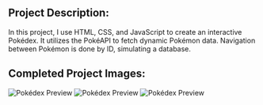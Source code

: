 ## Project Description:
In this project, I use HTML, CSS, and JavaScript to create an interactive Pokédex. It utilizes the PokéAPI to fetch dynamic Pokémon data. Navigation between Pokémon is done by ID, simulating a database.

## Completed Project Images:

![Pokédex Preview](assets/pokedex.png)
![Pokédex Preview](assets/pokedex.png)
![Pokédex Preview](assets/pokedex.png)
